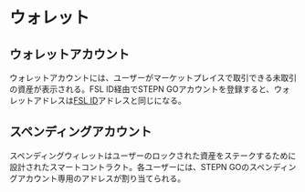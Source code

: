 # ウォレット

## ウォレットアカウント

ウォレットアカウントには、ユーザーがマーケットプレイスで取引できる未取引の資産が表示される。FSL ID経由でSTEPN GOアカウントを登録すると、ウォレットアドレスは[FSL ID](fsl-id-and-the-moonbase.md)アドレスと同じになる。

## スペンディングアカウント

スペンディングウィレットはユーザーのロックされた資産をステークするために設計されたスマートコントラクト。各ユーザーには、STEPN GOのスペンディングアカウント専用のアドレスが割り当てられる。
